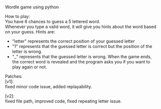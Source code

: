 Wordle game using python  
  
How to play:  
You have 6 chances to guess a 5 lettered word.  
Whenever you type a valid word, it will give you hints about the word based on your guess. Hints are:  
- "letter" represents the correct position of your guessed letter
- "1" represents that the guessed letter is correct but the position of the letter is wrong.
- "_" represents that the guessed letter is wrong.
When the game ends, the correct word is revealed and the program asks you if you want to play again or not.


Patches:  
[v1]:  
fixed minor code issue,  added replayability.
  
[v2]:  
fixed file path, improved code, fixed repeating letter issue.
